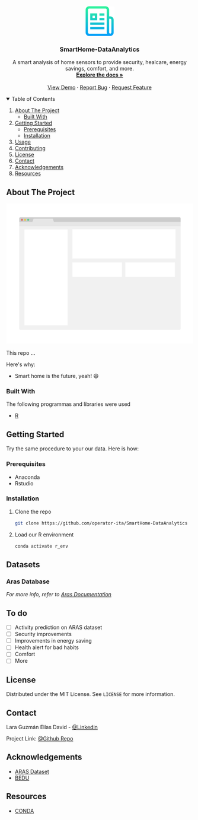 
<!-- PROJECT LOGO -->
<br />
<p align="center">
  <a href="https://github.com/operator-ita/SmartHome-DataAnalytics">
    <img src="images/logo.png" alt="Logo" width="80" height="80">
  </a>

  <h3 align="center">SmartHome-DataAnalytics</h3>

  <p align="center">
    A smart analysis of home sensors to provide security, healcare, energy savings, comfort, and more.  
    <br />
    <a href="https://github.com/operator-ita/SmartHome-DataAnalytics"><strong>Explore the docs »</strong></a>
    <br />
    <br />
    <a href="https://www.youtube.com/watch?v=7yh9i0PAjck&ab_channel=cosmicrat">View Demo</a>
    ·
    <a href="https://github.com/operator-ita/SmartHome-DataAnalytics/issues">Report Bug</a>
    ·
    <a href="https://github.com/operator-ita/SmartHome-DataAnalytics/issues">Request Feature</a>
  </p>
</p>



<!-- TABLE OF CONTENTS -->
<details open="open">
  <summary>Table of Contents</summary>
  <ol>
    <li>
      <a href="#about-the-project">About The Project</a>
      <ul>
        <li><a href="#built-with">Built With</a></li>
      </ul>
    </li>
    <li>
      <a href="#getting-started">Getting Started</a>
      <ul>
        <li><a href="#prerequisites">Prerequisites</a></li>
        <li><a href="#installation">Installation</a></li>
      </ul>
    </li>
    <li><a href="#usage">Usage</a></li>
    <li><a href="#contributing">Contributing</a></li>
    <li><a href="#license">License</a></li>
    <li><a href="#contact">Contact</a></li>
    <li><a href="#acknowledgements">Acknowledgements</a></li>
    <li><a href="#resources">Resources</a></li>
  </ol>
</details>






<!-- ABOUT THE PROJECT -->
## About The Project

[![Product Name Screen Shot][product-screenshot]](https://example.com)

This repo ... 

Here's why:
* Smart home is the future, yeah! :smile:



### Built With

The following programmas and libraries were used 
* [R](https://rstudio.com/)




<!-- GETTING STARTED -->
## Getting Started
Try the same procedure to your our data. Here is how: 

### Prerequisites
- Anaconda
- Rstudio


### Installation

1. Clone the repo
   ```sh
   git clone https://github.com/operator-ita/SmartHome-DataAnalytics
   ```
3. Load our R environment
   ```sh
   conda activate r_env
   ```




<!-- USAGE EXAMPLES -->
## Datasets

### Aras Database

_For more info, refer to [Aras Documentation](https://www.researchgate.net/publication/261054388_ARAS_Human_Activity_Datasets_in_Multiple_Homes_with_Multiple_Residentsm)_



<!-- CONTRIBUTING -->
## To do

- [ ] Activity prediction on ARAS dataset
- [ ] Security improvements
- [ ] Improvements in energy saving
- [ ] Health alert for bad habits
- [ ] Comfort
- [ ] More

<!-- LICENSE -->
## License

Distributed under the MIT License. See `LICENSE` for more information.


<!-- CONTACT -->
## Contact

Lara Guzmán Elías David - [@Linkedin](https://www.linkedin.com/in/fi-eguzman/) 

Project Link: [@Github Repo](https://github.com/your_username/repo_name)



<!-- ACKNOWLEDGEMENTS -->
## Acknowledgements
* [ARAS Dataset](http://aras.cmpe.boun.edu.tr/download.php)
* [BEDU](https://bedu.org/)

<!-- Resources -->
## Resources
* [CONDA](https://docs.anaconda.com/anaconda/user-guide/tasks/using-r-language/)



<!-- MARKDOWN LINKS & IMAGES -->
<!-- https://www.markdownguide.org/basic-syntax/#reference-style-links -->
[contributors-shield]: https://img.shields.io/github/contributors/othneildrew/Best-README-Template.svg?style=for-the-badge
[contributors-url]: https://github.com/othneildrew/Best-README-Template/graphs/contributors
[forks-shield]: https://img.shields.io/github/forks/othneildrew/Best-README-Template.svg?style=for-the-badge
[forks-url]: https://github.com/othneildrew/Best-README-Template/network/members
[stars-shield]: https://img.shields.io/github/stars/othneildrew/Best-README-Template.svg?style=for-the-badge
[stars-url]: https://github.com/othneildrew/Best-README-Template/stargazers
[issues-shield]: https://img.shields.io/github/issues/othneildrew/Best-README-Template.svg?style=for-the-badge
[issues-url]: https://github.com/othneildrew/Best-README-Template/issues
[license-shield]: https://img.shields.io/github/license/othneildrew/Best-README-Template.svg?style=for-the-badge
[license-url]: https://github.com/othneildrew/Best-README-Template/blob/master/LICENSE.txt
[linkedin-shield]: https://img.shields.io/badge/-LinkedIn-black.svg?style=for-the-badge&logo=linkedin&colorB=555
[linkedin-url]: https://linkedin.com/in/othneildrew
[product-screenshot]: images/screenshot.png
